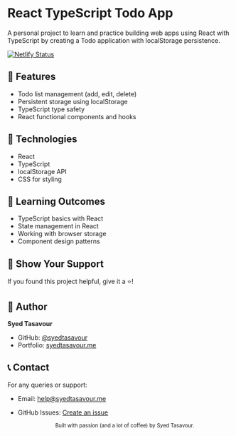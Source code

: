 # React TypeScript Todo App

A personal project to learn and practice building web apps using React with TypeScript by creating a Todo application with localStorage persistence.


[![Netlify Status](https://api.netlify.com/api/v1/badges/102bc05f-16d4-4c82-a860-86031a0a5cad/deploy-status)](https://app.netlify.com/projects/venerable-centaur-549b0b/deploys)

## 🚀 Features

- Todo list management (add, edit, delete)
- Persistent storage using localStorage
- TypeScript type safety
- React functional components and hooks

## 🧰 Technologies

- React
- TypeScript
- localStorage API
- CSS for styling

## 📝 Learning Outcomes

- TypeScript basics with React
- State management in React
- Working with browser storage
- Component design patterns

## 🌟 Show Your Support

If you found this project helpful, give it a ⭐️!

## 👤 Author

**Syed Tasavour**

- GitHub: [@syedtasavour](https://github.com/syedtasavour)
- Portfolio: [syedtasavour.me](https://syedtasavour.me)

## 📞 Contact

For any queries or support:

- Email: help@syedtasavour.me
- GitHub Issues: [Create an issue](https://github.com/syedtasavour/react-ts-tutorial/issues)

  <div align="center">
  <sub>Built with passion (and a lot of coffee) by Syed Tasavour.</sub>
</div>

